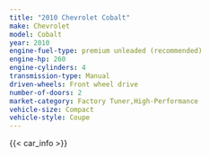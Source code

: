 ```yaml
---
title: "2010 Chevrolet Cobalt"
make: Chevrolet
model: Cobalt
year: 2010
engine-fuel-type: premium unleaded (recommended)
engine-hp: 260
engine-cylinders: 4
transmission-type: Manual
driven-wheels: Front wheel drive
number-of-doors: 2
market-category: Factory Tuner,High-Performance
vehicle-size: Compact
vehicle-style: Coupe
---
```


{{< car_info >}}
